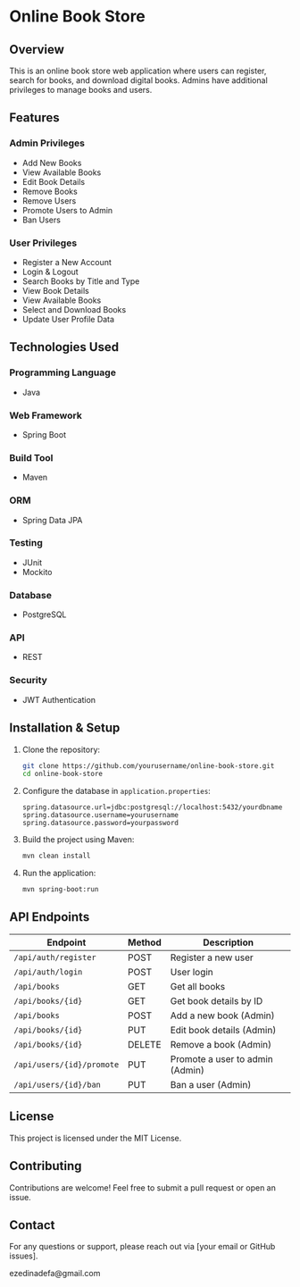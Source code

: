 # Online Book Store

## Overview

This is an online book store web application where users can register, search for books, and download digital books. Admins have additional privileges to manage books and users.

## Features

### Admin Privileges

- Add New Books
- View Available Books
- Edit Book Details
- Remove Books
- Remove Users
- Promote Users to Admin
- Ban Users

### User Privileges

- Register a New Account
- Login & Logout
- Search Books by Title and Type
- View Book Details
- View Available Books
- Select and Download Books
- Update User Profile Data

## Technologies Used

### Programming Language

- Java

### Web Framework

- Spring Boot

### Build Tool

- Maven

### ORM

- Spring Data JPA

### Testing

- JUnit
- Mockito

### Database

- PostgreSQL

### API

- REST

### Security

- JWT Authentication

## Installation & Setup

1. Clone the repository:
   ```sh
   git clone https://github.com/yourusername/online-book-store.git
   cd online-book-store
   ```
2. Configure the database in `application.properties`:
   ```properties
   spring.datasource.url=jdbc:postgresql://localhost:5432/yourdbname
   spring.datasource.username=yourusername
   spring.datasource.password=yourpassword
   ```
3. Build the project using Maven:
   ```sh
   mvn clean install
   ```
4. Run the application:
   ```sh
   mvn spring-boot:run
   ```

## API Endpoints

| Endpoint                  | Method | Description                     |
| ------------------------- | ------ | ------------------------------- |
| `/api/auth/register`      | POST   | Register a new user             |
| `/api/auth/login`         | POST   | User login                      |
| `/api/books`              | GET    | Get all books                   |
| `/api/books/{id}`         | GET    | Get book details by ID          |
| `/api/books`              | POST   | Add a new book (Admin)          |
| `/api/books/{id}`         | PUT    | Edit book details (Admin)       |
| `/api/books/{id}`         | DELETE | Remove a book (Admin)           |
| `/api/users/{id}/promote` | PUT    | Promote a user to admin (Admin) |
| `/api/users/{id}/ban`     | PUT    | Ban a user (Admin)              |

## License

This project is licensed under the MIT License.

## Contributing

Contributions are welcome! Feel free to submit a pull request or open an issue.

## Contact

For any questions or support, please reach out via [your email or GitHub issues].

ezedinadefa\@gmail.com

